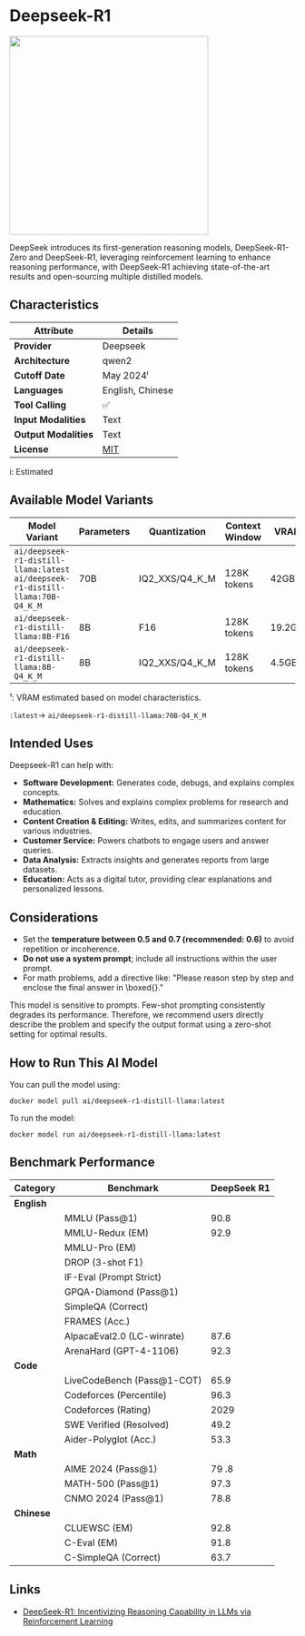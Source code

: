 # Deepseek-R1

<img src="url" width=350 />

DeepSeek introduces its first-generation reasoning models, DeepSeek-R1-Zero and DeepSeek-R1, leveraging reinforcement learning to enhance reasoning performance, with DeepSeek-R1 achieving state-of-the-art results and open-sourcing multiple distilled models.

## Characteristics

| Attribute             | Details       |
|---------------------- |-------------- |
| **Provider**          | Deepseek      |
| **Architecture**      | qwen2         |
| **Cutoff Date**       | May 2024ⁱ     |
| **Languages**         | English, Chinese |
| **Tool Calling**      | ✅            |
| **Input Modalities**  | Text          |
| **Output Modalities** | Text          |
| **License**           | [MIT](https://github.com/deepseek-ai/DeepSeek-R1/blob/main/LICENSE)           |

i: Estimated

## Available Model Variants

| Model Variant                                                                  | Parameters | Quantization   | Context Window  | VRAM     | Size  |
|--------------------------------------------------------------------------------|----------- |----------------|---------------- |--------- |-------|
| `ai/deepseek-r1-distill-llama:latest` `ai/deepseek-r1-distill-llama:70B-Q4_K_M`| 70B        | IQ2_XXS/Q4_K_M | 128K tokens     | 42GB¹    | 42GB  |
| `ai/deepseek-r1-distill-llama:8B-F16`                                          | 8B         | F16            | 128K tokens     | 19.2GB¹  | 16GB  |
| `ai/deepseek-r1-distill-llama:8B-Q4_K_M`                                       | 8B         | IQ2_XXS/Q4_K_M | 128K tokens     | 4.5GB¹   | 5GB   |

¹: VRAM estimated based on model characteristics.

`:latest`→ `ai/deepseek-r1-distill-llama:70B-Q4_K_M`

## Intended Uses

Deepseek-R1 can help with:
- **Software Development:** Generates code, debugs, and explains complex concepts.
- **Mathematics:** Solves and explains complex problems for research and education.
- **Content Creation & Editing:** Writes, edits, and summarizes content for various industries.
- **Customer Service:** Powers chatbots to engage users and answer queries.
- **Data Analysis:** Extracts insights and generates reports from large datasets.
- **Education:** Acts as a digital tutor, providing clear explanations and personalized lessons.

## Considerations

- Set the **temperature between 0.5 and 0.7 (recommended: 0.6)** to avoid repetition or incoherence.
- **Do not use a system prompt**; include all instructions within the user prompt.
- For math problems, add a directive like: "Please reason step by step and enclose the final answer in \boxed{}."

This model is sensitive to prompts. Few-shot prompting consistently degrades its performance. Therefore, we
recommend users directly describe the problem and specify the output format using a
zero-shot setting for optimal results.


## How to Run This AI Model

You can pull the model using:
```
docker model pull ai/deepseek-r1-distill-llama:latest
```

To run the model:
```
docker model run ai/deepseek-r1-distill-llama:latest
```


## Benchmark Performance

| Category    | Benchmark                   | DeepSeek R1  |
|-------------|-----------------------------|------------- |
| **English** |                             |              |
|             | MMLU (Pass@1)               | 90.8         |
|             | MMLU-Redux (EM)             | 92.9         |
|             | MMLU-Pro (EM) |             | 84.0         |
|             | DROP (3-shot F1) |          | 92.2         |
|             | IF-Eval (Prompt Strict) |   | 83.3         |
|             | GPQA-Diamond (Pass@1) |     | 71.5         |
|             | SimpleQA (Correct) |        | 30.1         |
|             | FRAMES (Acc.) |             | 82.5         |
|             | AlpacaEval2.0 (LC-winrate)  | 87.6         |
|             | ArenaHard (GPT-4-1106)      | 92.3         |
| **Code**    |                             |              |
|             | LiveCodeBench (Pass@1-COT)  | 65.9         |
|             | Codeforces (Percentile)     | 96.3         |
|             | Codeforces (Rating)         | 2029         |
|             | SWE Verified (Resolved)     | 49.2         |
|             | Aider-Polyglot (Acc.)       | 53.3         |
| **Math**    |                             |              |
|             | AIME 2024 (Pass@1)          | 79 .8        |
|             | MATH-500 (Pass@1)           | 97.3         |
|             | CNMO 2024 (Pass@1)          | 78.8         |
| **Chinese** |                             |              |
|             | CLUEWSC (EM)                | 92.8         |
|             | C-Eval (EM)                 | 91.8         |
|             | C-SimpleQA (Correct)        | 63.7         |


## Links
- [DeepSeek-R1: Incentivizing Reasoning Capability in LLMs via Reinforcement Learning](https://arxiv.org/abs/2501.12948)